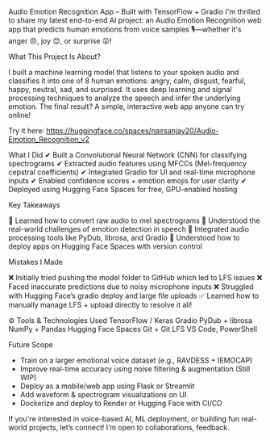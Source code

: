 Audio Emotion Recognition App – Built with TensorFlow + Gradio 
I'm thrilled to share my latest end-to-end AI project: an Audio Emotion Recognition web app that predicts human emotions from voice samples 🎙️—whether it's anger 😠, joy 😊, or surprise 😲!

What This Project Is About?

I built a machine learning model that listens to your spoken audio and classifies it into one of 8 human emotions:
angry, calm, disgust, fearful, happy, neutral, sad, and surprised.
It uses deep learning and signal processing techniques to analyze the speech and infer the underlying emotion. The final result? A simple, interactive web app anyone can try online!

Try it here: https://huggingface.co/spaces/nairsanjay20/Audio-Emotion_Recognition_v2

What I Did
✔ Built a Convolutional Neural Network (CNN) for classifying spectrograms
✔ Extracted audio features using MFCCs (Mel-frequency cepstral coefficients)
✔ Integrated Gradio for UI and real-time microphone inputs
✔ Enabled confidence scores + emotion emojis for user clarity
✔ Deployed using Hugging Face Spaces for free, GPU-enabled hosting

Key Takeaways

🔸 Learned how to convert raw audio to mel spectrograms
🔸 Understood the real-world challenges of emotion detection in speech
🔸 Integrated audio processing tools like PyDub, librosa, and Gradio
🔸 Understood how to deploy apps on Hugging Face Spaces with version control

Mistakes I Made

❌ Initially tried pushing the model folder to GitHub which led to LFS issues
❌ Faced inaccurate predictions due to noisy microphone inputs
❌ Struggled with Hugging Face’s gradio deploy and large file uploads
✅ Learned how to manually manage LFS + upload directly to resolve it all!

⚙️ Tools & Technologies Used
TensorFlow / Keras
Gradio
PyDub + librosa
NumPy + Pandas
Hugging Face Spaces
Git + Git LFS
VS Code, PowerShell

Future Scope
- Train on a larger emotional voice dataset (e.g., RAVDESS + IEMOCAP)
- Improve real-time accuracy using noise filtering & augmentation (Still WIP)
- Deploy as a mobile/web app using Flask or Streamlit
- Add waveform & spectrogram visualizations on UI
- Dockerize and deploy to Render or Hugging Face with CI/CD

If you're interested in voice-based AI, ML deployment, or building fun real-world projects, let’s connect! I’m open to collaborations, feedback.
